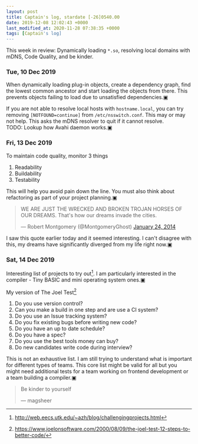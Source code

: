 ```yaml
---
layout: post
title: Captain's log, stardate [-26]0540.00
date: 2019-12-08 12:02:43 +0000
last_modified_at: 2020-11-28 07:38:35 +0000
tags: [Captain's log]
---
```


This week in review: Dynamically loading `*.so`, resolving local domains with
mDNS, Code Quality, and be kinder.

<!-- more -->

### Tue, 10 Dec 2019

When dynamically loading plug-in objects, create a dependency graph, find
the lowest common ancestor and start loading the objects from there. This
prevents objects failing to load due to unsatisfied dependencies.▣

If you are not able to resolve local hosts with `hostname.local`, you can try
removing `[NOTFOUND=continue]` from `/etc/nsswitch.conf`. This may or may not
help. This asks the mDNS resolver to quit if it cannot resolve.  
TODO: Lookup how Avahi daemon works.▣

### Fri, 13 Dec 2019

To maintain code quality, monitor 3 things

1. Readability
2. Buildability
3. Testability

This will help you avoid pain down the line. You must also think about
refactoring as part of your project planning.▣

<blockquote class="twitter-tweet" data-lang="en"><p lang="en" dir="ltr">WE ARE JUST THE WRECKED AND BROKEN TROJAN HORSES OF OUR DREAMS. That&#39;s how our dreams invade the cities.</p>&mdash; Robert Montgomery (@MontgomeryGhost) <a href="https://twitter.com/MontgomeryGhost/status/426810086242414593">January 24, 2014</a></blockquote>
<!-- <script async src="https://platform.twitter.com/widgets.js" charset="utf-8"></script> -->

I saw this quote earlier today and it seemed interesting. I can't disagree
with this, my dreams have significantly diverged from my life right now.▣

### Sat, 14 Dec 2019

Interesting list of projects to try out[^1]. I am particularly interested in the
compiler - Tiny BASIC and mini operating system ones.▣

My version of The Joel Test[^2]

1. Do you use version control?
2. Can you make a build in one step and are use a CI system?
3. Do you use an Issue tracking system?
4. Do you fix existing bugs before writing new code?
5. Do you have an up to date schedule?
6. Do you have a spec?
7. Do you use the best tools money can buy?
8. Do new candidates write code during interview?

This is not an exhaustive list. I am still trying to understand what is important
for different types of teams. This core list might be valid for all but you might
need additional tests for a team working on frontend development or a team
building a compiler.▣

<blockquote><p>Be kinder to yourself</p>&mdash; magsheer</blockquote>

[^1]: <http://web.eecs.utk.edu/~azh/blog/challengingprojects.html>
[^2]: <https://www.joelonsoftware.com/2000/08/09/the-joel-test-12-steps-to-better-code/>
